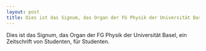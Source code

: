 ```yaml
---
layout: post
title: Dies ist das Signum, das Organ der FG Physik der Universität Basel
---
```


Dies ist das Signum, das Organ der FG Physik der Universität Basel, ein Zeitschrift von Studenten, für Studenten.
